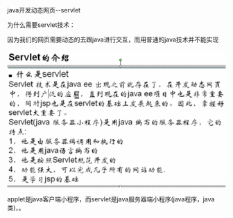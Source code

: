 java开发动态网页--servlet

为什么需要servlet技术：

因为我们的网页需要动态的去跟java进行交互，而用普通的java技术并不能实现

![](/servlet/import.png)

applet是java客户端小程序，而servlet是java服务器端小程序\(java程序，java类\)，。



